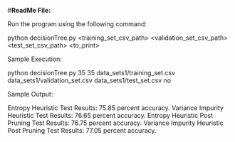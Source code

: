 #**ReadMe File:**

Run the program using the following command:

python decisionTree.py <L> <K> <training_set_csv_path> <validation_set_csv_path> <test_set_csv_path> <to_print>

Sample Execution:

python decisionTree.py 35 35 data_sets1/training_set.csv data_sets1/validation_set.csv data_sets1/test_set.csv no

Sample Output:

Entropy Heuristic Test Results: 75.85 percent accuracy.
Variance Impurity Heuristic Test Results: 76.65 percent accuracy.
Entropy Heuristic Post Pruning Test Results: 76.75 percent accuracy.
Variance Impurity Heuristic Post Pruning Test Results: 77.05 percent accuracy.
